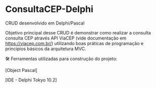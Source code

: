 # ConsultaCEP-Delphi


CRUD desenvolvido em Delphi/Pascal

Objetivo principal desse CRUD é demonstrar como realizar a consulta consulta CEP através API ViaCEP (vide documentação em https://viacep.com.br/) utilizando boas práticas de programação e principios básicos da arquitetura MVC.

🛠 Ferramentas utilizadas para construção do projeto:

[Object Pascal]

[IDE - Delphi Tokyo 10.2]

